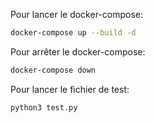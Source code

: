 Pour lancer le docker-compose:
```bash
docker-compose up --build -d
```
Pour arrêter le docker-compose:
```bash
docker-compose down
```
Pour lancer le fichier de test:
```bash 
python3 test.py
``` 
